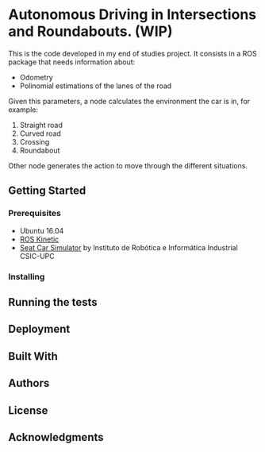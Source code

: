# Autonomous Driving in Intersections and Roundabouts. (WIP)

This is the code developed in my end of studies project. It consists in a ROS package that needs information about:

- Odometry
- Polinomial estimations of the lanes of the road

Given this parameters, a node calculates the environment the car is in, for example:

1. Straight road
2. Curved road
3. Crossing 
4. Roundabout 

Other node generates the action to move through the different situations. 

## Getting Started

### Prerequisites
- Ubuntu 16.04
- [ROS Kinetic](http://wiki.ros.org/kinetic/Installation/Ubuntu)
- [Seat Car Simulator](https://gitlab.iri.upc.edu/mobile_robotics/adc/seat_car_simulator) by Instituto de Robótica e Informática Industrial CSIC-UPC

### Installing

## Running the tests

## Deployment

## Built With

## Authors

## License

## Acknowledgments

